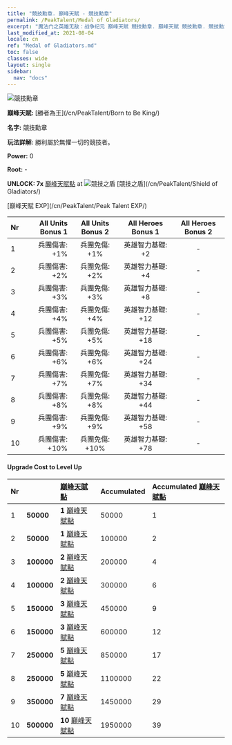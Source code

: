 ```yaml
---
title: "競技勳章. 巔峰天賦 - 競技勳章"
permalink: /PeakTalent/Medal of Gladiators/
excerpt: "魔法门之英雄无敌：战争纪元 巔峰天賦 競技勳章. 巔峰天賦 競技勳章. 競技勳章"
last_modified_at: 2021-08-04
locale: cn
ref: "Medal of Gladiators.md"
toc: false
classes: wide
layout: single
sidebar:
  nav: "docs"
---
```


  ![競技勳章](/images/pt/talent_4103.png)

  **巔峰天賦:** [勝者為王](/cn/PeakTalent/Born to Be King/)

  **名字:** 競技勳章

  **玩法詳解:** 勝利屬於無懼一切的競技者。

  **Power:** 0

  **Root:** -

  **UNLOCK: 7x** [巔峰天賦點](/cn/Items/con_934/) at ![競技之盾](/images/pt/talent_4102.png) [競技之盾](/cn/PeakTalent/Shield of Gladiators/)

  [巔峰天賦 EXP](/cn/PeakTalent/Peak Talent EXP/)

  | Nr | All Units Bonus 1 | All Units Bonus 2 | All Heroes Bonus 1 | All Heroes Bonus 2 |
  |:---|--------------:|:-------------:|:-------------:|:-------------:|
  | 1 | 兵團傷害: +1% | 兵團免傷: +1% | 英雄智力基礎: +2 | - |
  | 2 | 兵團傷害: +2% | 兵團免傷: +2% | 英雄智力基礎: +4 | - |
  | 3 | 兵團傷害: +3% | 兵團免傷: +3% | 英雄智力基礎: +8 | - |
  | 4 | 兵團傷害: +4% | 兵團免傷: +4% | 英雄智力基礎: +12 | - |
  | 5 | 兵團傷害: +5% | 兵團免傷: +5% | 英雄智力基礎: +18 | - |
  | 6 | 兵團傷害: +6% | 兵團免傷: +6% | 英雄智力基礎: +24 | - |
  | 7 | 兵團傷害: +7% | 兵團免傷: +7% | 英雄智力基礎: +34 | - |
  | 8 | 兵團傷害: +8% | 兵團免傷: +8% | 英雄智力基礎: +44 | - |
  | 9 | 兵團傷害: +9% | 兵團免傷: +9% | 英雄智力基礎: +58 | - |
  | 10 | 兵團傷害: +10% | 兵團免傷: +10% | 英雄智力基礎: +78 | - |


#### Upgrade Cost to Level Up

  | Nr | <i class="fas fa-coins"/> | [巔峰天賦點](/cn/Items/con_934/) | Accumulated <i class="fas fa-coins"/> | Accumulated [巔峰天賦點](/cn/Items/con_934/) |
  |:---|:--------------|:-------------|:-------------|:-------------|
  | 1 | **50000** | **1** [巔峰天賦點](/cn/Items/con_934/) | 50000 | 1 |
  | 2 | **50000** | **1** [巔峰天賦點](/cn/Items/con_934/) | 100000 | 2 |
  | 3 | **100000** | **2** [巔峰天賦點](/cn/Items/con_934/) | 200000 | 4 |
  | 4 | **100000** | **2** [巔峰天賦點](/cn/Items/con_934/) | 300000 | 6 |
  | 5 | **150000** | **3** [巔峰天賦點](/cn/Items/con_934/) | 450000 | 9 |
  | 6 | **150000** | **3** [巔峰天賦點](/cn/Items/con_934/) | 600000 | 12 |
  | 7 | **250000** | **5** [巔峰天賦點](/cn/Items/con_934/) | 850000 | 17 |
  | 8 | **250000** | **5** [巔峰天賦點](/cn/Items/con_934/) | 1100000 | 22 |
  | 9 | **350000** | **7** [巔峰天賦點](/cn/Items/con_934/) | 1450000 | 29 |
  | 10 | **500000** | **10** [巔峰天賦點](/cn/Items/con_934/) | 1950000 | 39 |
